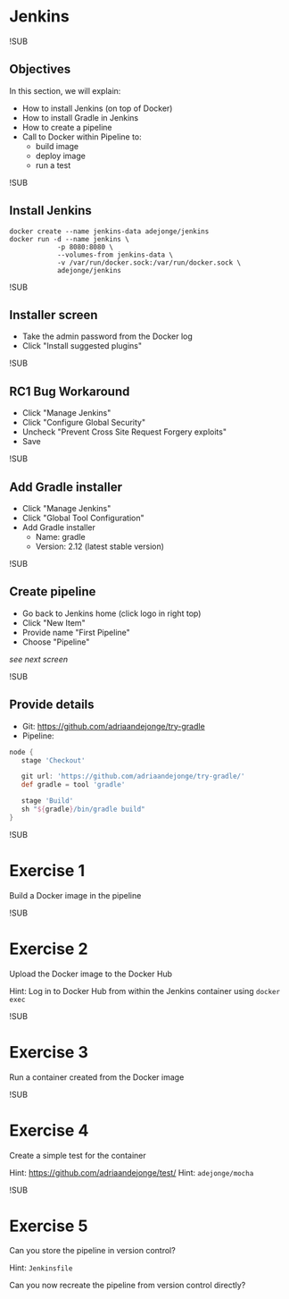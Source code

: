 # Jenkins

!SUB
## Objectives
In this section, we will explain:
- How to install Jenkins (on top of Docker)
- How to install Gradle in Jenkins
- How to create a pipeline
- Call to Docker within Pipeline to:
  - build image
  - deploy image
  - run a test

!SUB
## Install Jenkins

```
docker create --name jenkins-data adejonge/jenkins
docker run -d --name jenkins \
            -p 8080:8080 \
            --volumes-from jenkins-data \
            -v /var/run/docker.sock:/var/run/docker.sock \
            adejonge/jenkins
```

!SUB
## Installer screen

- Take the admin password from the Docker log
- Click "Install suggested plugins"

!SUB
## RC1 Bug Workaround

- Click "Manage Jenkins"
- Click "Configure Global Security"
- Uncheck "Prevent Cross Site Request Forgery exploits"
- Save

!SUB
## Add Gradle installer

- Click "Manage Jenkins"
- Click "Global Tool Configuration"
- Add Gradle installer
  - Name: gradle
  - Version: 2.12 (latest stable version)

!SUB
## Create pipeline

- Go back to Jenkins home (click logo in right top)
- Click "New Item"
- Provide name "First Pipeline"
- Choose "Pipeline"

_see next screen_

!SUB
## Provide details

- Git: https://github.com/adriaandejonge/try-gradle
- Pipeline:

```groovy
node {
   stage 'Checkout'

   git url: 'https://github.com/adriaandejonge/try-gradle/'
   def gradle = tool 'gradle'

   stage 'Build'
   sh "${gradle}/bin/gradle build"
}
```

!SUB

# Exercise 1

Build a Docker image in the pipeline


!SUB

# Exercise 2

Upload the Docker image to the Docker Hub

Hint: Log in to Docker Hub from within the Jenkins container using `docker exec`


!SUB

# Exercise 3

Run a container created from the Docker image

!SUB

# Exercise 4

Create a simple test for the container

Hint: https://github.com/adriaandejonge/test/
Hint: `adejonge/mocha`




!SUB

# Exercise 5

Can you store the pipeline in version control?

Hint: `Jenkinsfile`

Can you now recreate the pipeline from version control directly?

